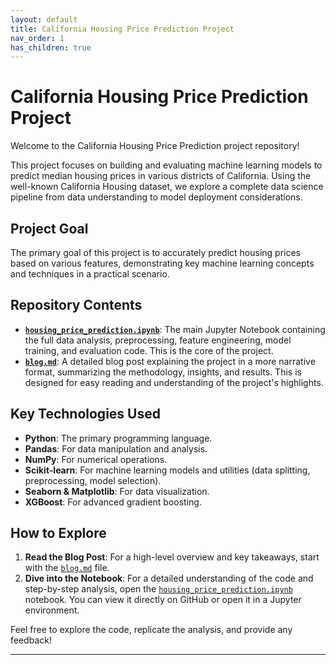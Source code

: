 ```yaml
---
layout: default
title: California Housing Price Prediction Project
nav_order: 1
has_children: true
---
```


# California Housing Price Prediction Project

Welcome to the California Housing Price Prediction project repository!

This project focuses on building and evaluating machine learning models to predict median housing prices in various districts of California. Using the well-known California Housing dataset, we explore a complete data science pipeline from data understanding to model deployment considerations.

## Project Goal

The primary goal of this project is to accurately predict housing prices based on various features, demonstrating key machine learning concepts and techniques in a practical scenario.

## Repository Contents

* **[`housing_price_prediction.ipynb`](./housing_price_prediction.ipynb)**: The main Jupyter Notebook containing the full data analysis, preprocessing, feature engineering, model training, and evaluation code. This is the core of the project.
* **[`blog.md`](./blog.md)**: A detailed blog post explaining the project in a more narrative format, summarizing the methodology, insights, and results. This is designed for easy reading and understanding of the project's highlights.


## Key Technologies Used

* **Python**: The primary programming language.
* **Pandas**: For data manipulation and analysis.
* **NumPy**: For numerical operations.
* **Scikit-learn**: For machine learning models and utilities (data splitting, preprocessing, model selection).
* **Seaborn & Matplotlib**: For data visualization.
* **XGBoost**: For advanced gradient boosting.

## How to Explore

1.  **Read the Blog Post**: For a high-level overview and key takeaways, start with the [`blog.md`](./blog.md) file.
2.  **Dive into the Notebook**: For a detailed understanding of the code and step-by-step analysis, open the [`housing_price_prediction.ipynb`](./housing_price_prediction.ipynb) notebook. You can view it directly on GitHub or open it in a Jupyter environment.

Feel free to explore the code, replicate the analysis, and provide any feedback!

---